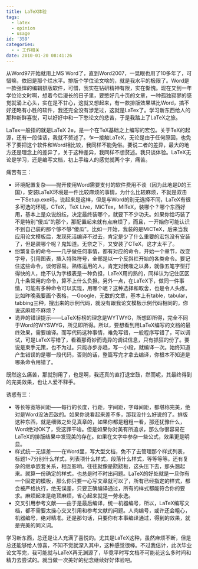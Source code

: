 ```yaml
---
title: LaTeX体验
tags:
  - latex
  - opinion
  - usage
id: '359'
categories:
  - - 工作相关
date: 2010-01-20 08:41:26
---
```


从Word97开始就用上MS Word了，直到Word2007，一晃眼也用了10多年了，可惜嘛，依旧是那个烂水平。排版个学位论文啥的，就是我水平的极限了。Word是一款强悍的编辑排版软件，可惜，我实在钻研精神有限，实在惭愧。现在又到一年学位论文时啊，想着今后漫长的日子里，要憋好几十页的文章，一种孤独寂寥的感觉就涌上心头，实在是不甘心，这就又想起来，有一款排版效果堪比Word，搞不好还略有小胜的软件，我还完全没有涉足过，这就是LaTex了。学习新东西给人的那种新鲜喜悦，可以好好中和一下憋论文的悲苦，于是我踏上了LaTeX之旅。

LaTex一般指的就是LaTeX 2e，是一个在TeX基础之上编写的宏包。关于TeX的起源，还有一段佳话，我就不赘述了。乍一接触LaTeX，无论是由于任何原因，也免不了要把这个软件和Word相比较，我同样不能免俗。要说二者的差异，最大的地方还是理念上的差异了，关于这种差异，我同样不想赘述。我只谈体验。LaTeX无论是学习，还是编写文档，初上手给人的感觉就两个字，痛苦。
<!-- more -->
痛苦有三：

*   环境配置复杂——抛开使用Word需要支付的软件费用不谈（因为此地是D的王国），安装LaTeX环境是一件比较麻烦的事情，为什么比较麻烦，不就是双击一下Setup.exe吗，说起来是这样，但是与Word的别无选择不同，LaTeX有很多可选的环境，CTeX，TeX Live，MiCTex，MiTeX，装哪个？哪个东西好用，基本上是众说纷纭，决定最终装哪个，就要下不少功夫。如果你恰巧装了不是特别“傻瓜”的那个，那配置起来就有点麻烦了，而且，一开始你可能认识不到自己装的那个够不够“傻瓜”。比如一开始，我装的是MiCTeX，后来当我应用论文模板后，发现死活编译不过去，肯定是少了什么重要的宏包没有安装了，但是装哪个呢？鬼知道。无奈之下，又安装了CTeX，这才太平了。
*   纷繁复杂的命令——几乎做任何事情，都有对应的命令，开始一个章节，改变字号，引用图表，插入特殊符号，全部是以一个反斜杠开始的各类命令。要记住这些命令，谈何容易。熟练运用的人，肯定对我嗤之以鼻，就像五笔字型打得快的人，绝不认为字根表是一种负担，LaTeX用的熟的，同样认为记住区区几十条常用的命令，算不上什么负担。另外一点，在LaTeX下，做同一件事情，可能有多种命令可以实现，用哪个呢？这种选择和取舍，也是令人头疼。比如昨晚我要画个表格，一Google，无数的文章，基本上有table，tabular，tabbing三种，搜出来的示例代码，就没有跟我论文模板示例代码相同的，你说这麻烦不麻烦？
*   诡异的错误提示——LaTeX标榜的理念是WYTWYG，所想即所得，完全不同于Word的WYSWYG，所见即所得。所以，要想看到用LaTeX编写的文档的最终效果，需要编译。而写代码这种事情，难免写错，一般程序写错了，可以调试，可是LaTeX写错了，看着那奇妙而诡异的调试信息，只有抓狂的份了。要说是束手无策，也不为过。只能亦步亦趋，写一小段，就编译一次。始终知道产生错误的是哪一段代码，否则的话，整篇写完才拿去编译，你根本不知道是哪条命令用错了。

既然这么痛苦，那就别用了，也是啊，我还真的直打退堂鼓，然而呢，其最终得到的完美效果，也让人爱不释手。

诱惑有三：

*   等长等宽等间距——每行的长度，行距，字间距，字母间距，都堪称完美，绝对是Word没法匹敌的。如果你说看起来差不多，那我没什么好说的了。排版这种东西，就是细微之处见真章的，如果你都是粗粗一看，那还犹豫什么，Word绝对OK了，受这罪干啥。但是如果你对美有所追求，那么你很容易在LaTeX的排版结果中发现美的存在。如果在文字中参杂一些公式，效果更是明显。
*   样式统一无误差——在Word里，写大型文档，免不了去管理那个样式列表，标题1~7分别什么样式，列表项什么样式，段落什么样式，等等等等。还有复杂的继承嵌套关系，相互影响。往往就像是跷跷板，这头压下去，那头翘起来。就算一份确定的样式，也总是时不时出问题。LaTeX的好处就是一旦你有一个固定的模板，那么你只要一心写文章就可以了，所有已经指定的样式，都会被严格执行，绝无误差，只要正确编译通过，所有的样式都能符合你的要求。麻烦起来是绝顶麻烦，省心起来就是一劳永逸。
*   交叉引用参考文献——由于是最后编译，统一机器编号，所以，LaTeX编写文档，都不需要太操心交叉引用和参考文献的问题。人肉编号，或许还会粗心，机器编号，绝对精准。还是那句话，只要你有本事编译通过，得到的效果，就是完美的同义词。

学习新东西，总还是让人充满了喜悦的。尤其是LaTeX这种，虽然麻烦不断，但是总还能够给人惊喜，不知不觉就深入其中，这种感觉很棒。不过我估计，此次毕业论文写完，我可能就与LaTeX再无渊源了，毕竟平时写文档不可能花这么多时间和精力去尝试的。就当做一次美好的纪念继续好好体验吧。